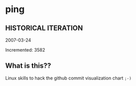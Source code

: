 # ping

## HISTORICAL ITERATION
2007-03-24

Incremented: 3582

## What is this?? 
Linux skills to hack the github commit visualization chart `;-)`

